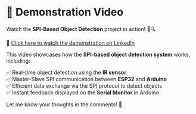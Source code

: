 # 🎥 Demonstration Video
Watch the **SPI-Based Object Detection** project in action! 🚀🔍

🔗 [Click here to watch the demonstration on LinkedIn](https://www.linkedin.com/posts/ramu-roy-b780382b7_embeddedsystems-spicommunication-esp32-activity-7303300003546996736-tI5h?utm_source=social_share_send&utm_medium=android_app&rcm=ACoAAEwAX4wBY70YZ3l58lvkiXtyCZcnWWrfJAA&utm_campaign=copy_link)

This video showcases how the **SPI-based object detection system** works, including:

✅ Real-time object detection using the **IR sensor**  
✅ Master-Slave SPI communication between **ESP32** and **Arduino**  
✅ Efficient data exchange via the SPI protocol to detect objects  
✅ Instant feedback displayed on the **Serial Monitor** in Arduino  

Let me know your thoughts in the comments! 🚀
